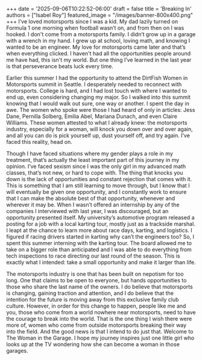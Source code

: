 +++
date = '2025-09-06T10:22:52-06:00'
draft = false
title = 'Breaking In'
authors = ["Isabel Roy"]
featured_image = "/images/banner-800x400.png"
+++
I’ve loved motorsports since I was a kid. My dad lazily turned on Formula 1 one morning when football wasn’t on, and from then on I was hooked. I don't come from a motorsports family. I didn’t grow up in a garage with a wrench in my hand. I grew up at school, loving math, and knowing I wanted to be an engineer. My love for motorsports came later and that’s when everything clicked. I haven't had all the opportunities people around me have had, this isn't my world. But one thing I’ve learned in the last year is that perseverance beats luck every time. 

Earlier this summer I had the opportunity to attend the DirtFish Women in Motorsports summit in Seattle. I desperately needed to reconnect with motorsports. College is hard, and I had lost touch with where I wanted to end up, even considering changing my major. So I walked into this summit knowing that I would walk out sure, one way or another. I spent the day in awe. The women who spoke were those I had heard of only in articles: Jess Dane, Pernilla Solberg, Emilia Abel, Mariana Dunach, and even Claire Williams. These women attested to what I already knew: the motorsports industry, especially for a woman, will knock you down over and over again, and all you can do is pick yourself up, dust yourself off, and try again. I’ve faced this reality, head on. 

Though I have faced situations where my gender plays a role in my treatment, that’s actually the least important part of this journey in my opinion. I’ve faced sexism since I was the only girl in my advanced math classes, that’s not new, or hard to cope with. The thing that knocks you down is the lack of opportunities and constant rejection that comes with it. This is something that I am still learning to move through, but I know that I will eventually be given one opportunity, and I constantly work to ensure that I can make the absolute best of that opportunity, whenever and wherever it may be. 
When I wasn’t offered an internship by any of the companies I interviewed with last year, I was discouraged, but an opportunity presented itself. My university’s automotive program released a posting for a job with a local karting tour, mostly just as a trackside marshal. I leapt at the chance to learn more about race days, karting, and logistics. I figured if racing drivers started in karting why can’t the engineers too? So, I spent this summer interning with the karting tour. The board allowed me to take on a bigger role than anticipated and I was able to do everything from tech inspections to race directing our last round of the season. This is exactly what I intended: take a small opportunity and make it larger than life. 

The motorsports industry is one that has been built on nepotism for too long. One that claims to be open to everyone, but hands opportunities to those who share the last name of the owners. I do believe that motorsports is changing, gaining traction and attention, and I do believe that the intention for the future is moving away from this exclusive family club culture. However, in order for this change to happen, people like me and you, those who come from a world nowhere near motorsports, need to have the courage to break into the world. That is the one thing I wish there were more of, women who come from outside motorsports breaking their way into the field. And the good news is that I intend to do just that. Welcome to The Woman in the Garage. I hope my journey inspires just one little girl who looks up at the TV wondering how she can become a woman in those garages.
